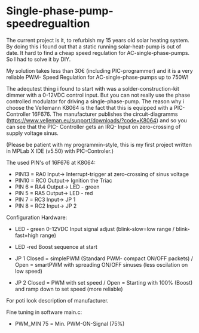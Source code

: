 # Single-phase-pump-speedregualtion
The current project is it, to refurbish my 15 years old solar heating system. By doing this i found out that a static running solar-heat-pump is out of date. It hard to find a cheap speed regulation for AC-single-phase-pumps. So I had to solve it by DIY.

My solution takes less than 30€ (including PIC-programmer) and it is a very reliable PWM- Speed Regulation for AC-single-phase-pumps up to 750W!

The adequtest thing i found to start with was a solder-construction-kit dimmer with a 0-12VDC control input. But you can not really use the phase controlled modulator for driving a single-phase-pump. The reason why i choose the Vellemann K8064 is the fact that this is equipped with a PIC- Controller 16F676. The manufacturer publishes the circuit-diagramms (https://www.velleman.eu/support/downloads/?code=K8064) and so you can see that the PIC- Controller gets an IRQ- Input on zero-crossing of supply voltage sinus.

(Please be patient with my programmin-style, this is my first project written in MPLab X IDE (v5.50) with PIC-Controler.)

The used PIN's of 16F676 at K8064:
- PIN13   = RA0     Input->   Interrupt-trigger at zero-crossing of sinus voltage
- PIN10   = RC0     Output->  Ignition the Triac
- PIN 6   = RA4     Output->  LED - green
- PIN 5   = RA5     Output->  LED - red
- PIN 7   = RC3     Input->   JP 1
- PIN 8   = RC2     Input->   JP 2

Configuration Hardware:
- LED - green     0-12VDC Input signal adjust (blink-slow=low range / blink-fast=high range)
- LED -red        Boost sequence at start

- JP 1            Closed = simplePWM (Standard PWM- compact ON/OFF packets)     / Open = smartPWM with spreading ON/OFF sinuses (less oscilation on low speed)
- JP 2            Closed = PWM with set speed                                   / Open = Starting with 100% (Boost) and ramp down to set speed (more reliable)

For poti look description of manufacturer.

Fine tuning in software main.c:
- PWM_MIN 75    = Min. PWM-ON-Signal (75%)
